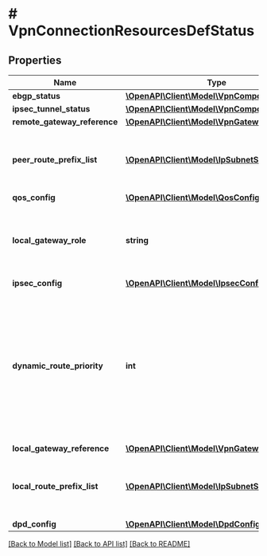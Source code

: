 # # VpnConnectionResourcesDefStatus

## Properties

Name | Type | Description | Notes
------------ | ------------- | ------------- | -------------
**ebgp_status** | [**\OpenAPI\Client\Model\VpnComponentStatus**](VpnComponentStatus.md) |  | [optional]
**ipsec_tunnel_status** | [**\OpenAPI\Client\Model\VpnComponentStatus**](VpnComponentStatus.md) |  | [optional]
**remote_gateway_reference** | [**\OpenAPI\Client\Model\VpnGatewayReference**](VpnGatewayReference.md) |  | [optional]
**peer_route_prefix_list** | [**\OpenAPI\Client\Model\IpSubnetStatus[]**](IpSubnetStatus.md) | IP prefixes learned from the remote gateway over eBGP. | [optional]
**qos_config** | [**\OpenAPI\Client\Model\QosConfigStatus**](QosConfigStatus.md) |  | [optional]
**local_gateway_role** | **string** | Local gateway role (acceptor or initiator) in the connection. | [optional]
**ipsec_config** | [**\OpenAPI\Client\Model\IpsecConfigStatus**](IpsecConfigStatus.md) |  | [optional]
**dynamic_route_priority** | **int** | Priority assigned to routes received on this connection over eBGP. A higher priority value indicates that the routes are more preferred. | [optional]
**local_gateway_reference** | [**\OpenAPI\Client\Model\VpnGatewayReference**](VpnGatewayReference.md) |  | [optional]
**local_route_prefix_list** | [**\OpenAPI\Client\Model\IpSubnetStatus[]**](IpSubnetStatus.md) | IP prefixes advertised to the remote gateway over eBGP. | [optional]
**dpd_config** | [**\OpenAPI\Client\Model\DpdConfigStatus**](DpdConfigStatus.md) |  | [optional]

[[Back to Model list]](../../README.md#models) [[Back to API list]](../../README.md#endpoints) [[Back to README]](../../README.md)
